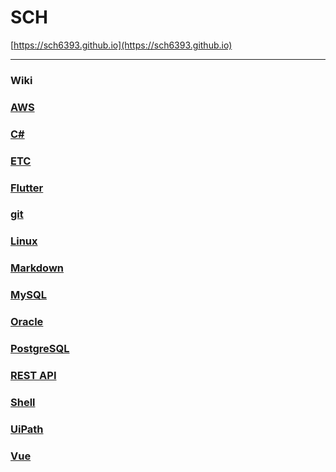 SCH
===

[https://sch6393.github.io](https://sch6393.github.io)

---

### Wiki
### [AWS](./AWS/README.md)
### [C#](./CSharp/README.md)
### [ETC](./ETC/README.md)
### [Flutter](./Flutter/README.md)
### [git](./git/README.md)
### [Linux](./Linux/README.md)
### [Markdown](https://ja.wikipedia.org/wiki/Markdown)
### [MySQL](./MySQL/README.md)
### [Oracle](./Oracle/README.md)
### [PostgreSQL](./PostgreSQL/README.md)
### [REST API](RESTAPI/README.md)
### [Shell](./Shell/README.md)
### [UiPath](./UiPath/README.md)
### [Vue](./Vue/README.md)
